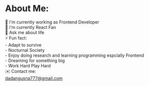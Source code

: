 # About Me:
🔭 i'm currently working as Frontend Developer<br>🌱 i'm currently React Fan<br>💬 Ask me about life<br>⚡️ Fun fact:<br> - Adapt to survive<br> - Nocturnal Society<br> - Enjoy doing research and learning programming espcially Frontend<br> - Dreaming for something big <br> - Work Hard Play Hard <br>✉️ Contact me:<br>dadangusna777@gmail.com
